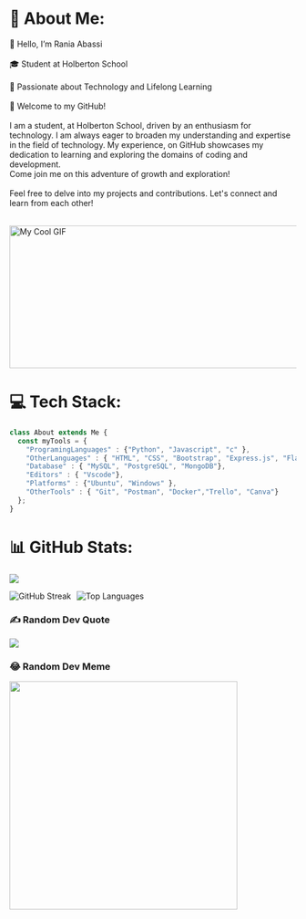 # 💫 About Me:

<div>
    <p>
        👋 Hello, I’m Rania Abassi<br><br>🎓 Student at Holberton School<br><br>🚀 Passionate about Technology and Lifelong Learning<br><br>🌟 Welcome to my GitHub!<br><br>
        I am a student, at Holberton School, driven by an enthusiasm for technology. I am always eager to broaden my understanding and expertise in the field of technology. My experience, on GitHub showcases my dedication to learning and exploring the domains of coding and development.
        <br>Come join me on this adventure of growth and exploration!<br><br>Feel free to delve into my projects and contributions. Let's connect and learn from each other!<br><br>
    </p>
    <img src="https://i.imgur.com/MnRWEps.gif" alt="My Cool GIF" height="250" width="800" >
    
# 💻 Tech Stack:
```js
class About extends Me { 
  const myTools = {  
    "ProgramingLanguages" : {"Python", "Javascript", "c" },
    "OtherLanguages" : { "HTML", "CSS", "Bootstrap", "Express.js", "Flask", "Node.js", "React"},
    "Database" : { "MySQL", "PostgreSQL", "MongoDB"},
    "Editors" : { "Vscode"},
    "Platforms" : {"Ubuntu", "Windows" },
    "OtherTools" : { "Git", "Postman", "Docker","Trello", "Canva"}
  };
}
```
</div>

# 📊 GitHub Stats:
[![](https://visitcount.itsvg.in/api?id=rania3103&icon=0&color=5)](https://visitcount.itsvg.in)

<div style="display: flex; justify-content: space-between; align-items: center;">
    <div style="display: flex;">
        <img src="https://github-readme-streak-stats.herokuapp.com/?user=rania3103&theme=radical&hide_border=false" alt="GitHub Streak" style="margin-right: 10px;" />
        <img src="https://github-readme-stats.vercel.app/api/top-langs/?username=rania3103&theme=radical&hide_border=false&include_all_commits=false&count_private=false&layout=compact" alt="Top Languages" />
    </div>
</div>

### ✍️ Random Dev Quote
![](https://quotes-github-readme.vercel.app/api?type=horizontal&theme=radical)
### 😂 Random Dev Meme
<img src='https://randommeme-five.vercel.app/' style="height: 400px;"/>
